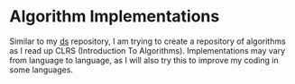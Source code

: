 Algorithm Implementations
=========================

Similar to my [ds][1] repository, I am trying to create a repository of algorithms as I read up CLRS (Introduction To Algorithms). Implementations may vary from language to language, as I will also try this to improve my coding in some languages.

[1]: https://github.com/captn3m0/ds "Data Structures"
